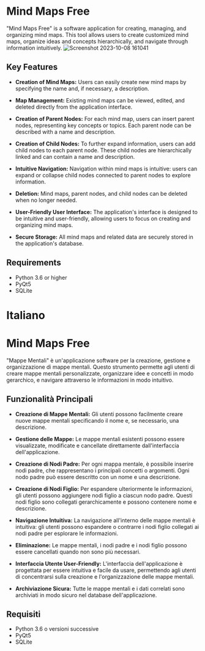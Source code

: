 # Mind Maps Free

"Mind Maps Free" is a software application for creating, managing, and organizing mind maps. This tool allows users to create customized mind maps, organize ideas and concepts hierarchically, and navigate through information intuitively.
![Screenshot 2023-10-08 161041](https://github.com/elektronoide/Mind-Maps-Free/assets/134635227/4225b53a-9dcd-47ca-98e8-9bd441583e4f)

## Key Features

- **Creation of Mind Maps:** Users can easily create new mind maps by specifying the name and, if necessary, a description.

- **Map Management:** Existing mind maps can be viewed, edited, and deleted directly from the application interface.

- **Creation of Parent Nodes:** For each mind map, users can insert parent nodes, representing key concepts or topics. Each parent node can be described with a name and description.

- **Creation of Child Nodes:** To further expand information, users can add child nodes to each parent node. These child nodes are hierarchically linked and can contain a name and description.

- **Intuitive Navigation:** Navigation within mind maps is intuitive: users can expand or collapse child nodes connected to parent nodes to explore information.

- **Deletion:** Mind maps, parent nodes, and child nodes can be deleted when no longer needed.

- **User-Friendly User Interface:** The application's interface is designed to be intuitive and user-friendly, allowing users to focus on creating and organizing mind maps.

- **Secure Storage:** All mind maps and related data are securely stored in the application's database.

## Requirements

- Python 3.6 or higher
- PyQt5
- SQLite

# Italiano

# Mind Maps Free

"Mappe Mentali" è un'applicazione software per la creazione, gestione e organizzazione di mappe mentali. Questo strumento permette agli utenti di creare mappe mentali personalizzate, organizzare idee e concetti in modo gerarchico, e navigare attraverso le informazioni in modo intuitivo.

## Funzionalità Principali

- **Creazione di Mappe Mentali:** Gli utenti possono facilmente creare nuove mappe mentali specificando il nome e, se necessario, una descrizione.

- **Gestione delle Mappe:** Le mappe mentali esistenti possono essere visualizzate, modificate e cancellate direttamente dall'interfaccia dell'applicazione.

- **Creazione di Nodi Padre:** Per ogni mappa mentale, è possibile inserire nodi padre, che rappresentano i principali concetti o argomenti. Ogni nodo padre può essere descritto con un nome e una descrizione.

- **Creazione di Nodi Figlio:** Per espandere ulteriormente le informazioni, gli utenti possono aggiungere nodi figlio a ciascun nodo padre. Questi nodi figlio sono collegati gerarchicamente e possono contenere nome e descrizione.

- **Navigazione Intuitiva:** La navigazione all'interno delle mappe mentali è intuitiva: gli utenti possono espandere o contrarre i nodi figlio collegati ai nodi padre per esplorare le informazioni.

- **Eliminazione:** Le mappe mentali, i nodi padre e i nodi figlio possono essere cancellati quando non sono più necessari.

- **Interfaccia Utente User-Friendly:** L'interfaccia dell'applicazione è progettata per essere intuitiva e facile da usare, permettendo agli utenti di concentrarsi sulla creazione e l'organizzazione delle mappe mentali.

- **Archiviazione Sicura:** Tutte le mappe mentali e i dati correlati sono archiviati in modo sicuro nel database dell'applicazione.

## Requisiti

- Python 3.6 o versioni successive
- PyQt5
- SQLite
